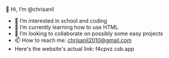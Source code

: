  👋 Hi, I’m @chrisanil
- 👀 I’m interested in school and coding
- 🌱 I’m currently learning how to use HTML
- 💞️ I’m looking to collaborate on possibly some easy projects
- 📫 How to reach me:
  chrisanil2010@gmail.com
- Here's the website's actual link:
f4cpvz.csb.app